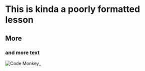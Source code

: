 # This is kinda a poorly formatted lesson
## More
### and more text
![Code Monkey](https://www.shutterstock.com/image-vector/monkey-sitting-laptop-vector-stylized-600nw-1644400627.jpg)_
